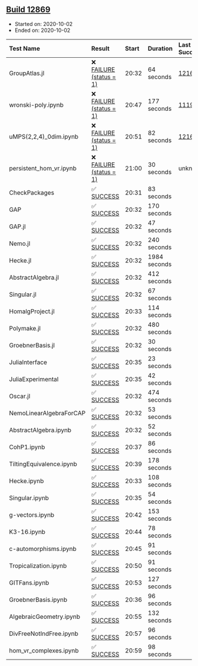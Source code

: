 ## [Build 12869](https://oscarci.mathematik.uni-kl.de/job/oscar/12869/)

* Started on: 2020-10-02
* Ended on: 2020-10-02

| Test Name    | Result | Start | Duration | Last Success | First Failure |
|:-------------|:-------|:------|:---------|:-------------|:--------------|
| GroupAtlas.jl | ❌ [FAILURE (status = 1)](https://oscarci.mathematik.uni-kl.de/job/oscar/12869/artifact/logs/build-12869/GroupAtlas.jl.log) | 20:32 | 64 seconds | [12167](https://oscarci.mathematik.uni-kl.de/job/oscar/12167/) | [12168](https://oscarci.mathematik.uni-kl.de/job/oscar/12168/) |
| wronski-poly.ipynb | ❌ [FAILURE (status = 1)](https://oscarci.mathematik.uni-kl.de/job/oscar/12869/artifact/logs/build-12869/wronski-poly.ipynb.log) | 20:47 | 177 seconds | [11192](https://oscarci.mathematik.uni-kl.de/job/oscar/11192/) | [11193](https://oscarci.mathematik.uni-kl.de/job/oscar/11193/) |
| uMPS(2,2,4)_0dim.ipynb | ❌ [FAILURE (status = 1)](https://oscarci.mathematik.uni-kl.de/job/oscar/12869/artifact/logs/build-12869/uMPS-2-2-4-_0dim.ipynb.log) | 20:51 | 82 seconds | [12167](https://oscarci.mathematik.uni-kl.de/job/oscar/12167/) | [12168](https://oscarci.mathematik.uni-kl.de/job/oscar/12168/) |
| persistent_hom_vr.ipynb | ❌ [FAILURE (status = 1)](https://oscarci.mathematik.uni-kl.de/job/oscar/12869/artifact/logs/build-12869/persistent_hom_vr.ipynb.log) | 21:00 | 30 seconds | unknown | unknown |
| CheckPackages | ✅ [SUCCESS](https://oscarci.mathematik.uni-kl.de/job/oscar/12869/artifact/logs/build-12869/CheckPackages.log) | 20:31 | 83 seconds |  |  |
| GAP | ✅ [SUCCESS](https://oscarci.mathematik.uni-kl.de/job/oscar/12869/artifact/logs/build-12869/GAP.log) | 20:32 | 170 seconds |  |  |
| GAP.jl | ✅ [SUCCESS](https://oscarci.mathematik.uni-kl.de/job/oscar/12869/artifact/logs/build-12869/GAP.jl.log) | 20:32 | 47 seconds |  |  |
| Nemo.jl | ✅ [SUCCESS](https://oscarci.mathematik.uni-kl.de/job/oscar/12869/artifact/logs/build-12869/Nemo.jl.log) | 20:32 | 240 seconds |  |  |
| Hecke.jl | ✅ [SUCCESS](https://oscarci.mathematik.uni-kl.de/job/oscar/12869/artifact/logs/build-12869/Hecke.jl.log) | 20:32 | 1984 seconds |  |  |
| AbstractAlgebra.jl | ✅ [SUCCESS](https://oscarci.mathematik.uni-kl.de/job/oscar/12869/artifact/logs/build-12869/AbstractAlgebra.jl.log) | 20:32 | 412 seconds |  |  |
| Singular.jl | ✅ [SUCCESS](https://oscarci.mathematik.uni-kl.de/job/oscar/12869/artifact/logs/build-12869/Singular.jl.log) | 20:32 | 67 seconds |  |  |
| HomalgProject.jl | ✅ [SUCCESS](https://oscarci.mathematik.uni-kl.de/job/oscar/12869/artifact/logs/build-12869/HomalgProject.jl.log) | 20:33 | 114 seconds |  |  |
| Polymake.jl | ✅ [SUCCESS](https://oscarci.mathematik.uni-kl.de/job/oscar/12869/artifact/logs/build-12869/Polymake.jl.log) | 20:32 | 480 seconds |  |  |
| GroebnerBasis.jl | ✅ [SUCCESS](https://oscarci.mathematik.uni-kl.de/job/oscar/12869/artifact/logs/build-12869/GroebnerBasis.jl.log) | 20:32 | 30 seconds |  |  |
| JuliaInterface | ✅ [SUCCESS](https://oscarci.mathematik.uni-kl.de/job/oscar/12869/artifact/logs/build-12869/JuliaInterface.log) | 20:35 | 23 seconds |  |  |
| JuliaExperimental | ✅ [SUCCESS](https://oscarci.mathematik.uni-kl.de/job/oscar/12869/artifact/logs/build-12869/JuliaExperimental.log) | 20:35 | 42 seconds |  |  |
| Oscar.jl | ✅ [SUCCESS](https://oscarci.mathematik.uni-kl.de/job/oscar/12869/artifact/logs/build-12869/Oscar.jl.log) | 20:32 | 474 seconds |  |  |
| NemoLinearAlgebraForCAP | ✅ [SUCCESS](https://oscarci.mathematik.uni-kl.de/job/oscar/12869/artifact/logs/build-12869/NemoLinearAlgebraForCAP.log) | 20:32 | 53 seconds |  |  |
| AbstractAlgebra.ipynb | ✅ [SUCCESS](https://oscarci.mathematik.uni-kl.de/job/oscar/12869/artifact/logs/build-12869/AbstractAlgebra.ipynb.log) | 20:32 | 52 seconds |  |  |
| CohP1.ipynb | ✅ [SUCCESS](https://oscarci.mathematik.uni-kl.de/job/oscar/12869/artifact/logs/build-12869/CohP1.ipynb.log) | 20:37 | 86 seconds |  |  |
| TiltingEquivalence.ipynb | ✅ [SUCCESS](https://oscarci.mathematik.uni-kl.de/job/oscar/12869/artifact/logs/build-12869/TiltingEquivalence.ipynb.log) | 20:39 | 178 seconds |  |  |
| Hecke.ipynb | ✅ [SUCCESS](https://oscarci.mathematik.uni-kl.de/job/oscar/12869/artifact/logs/build-12869/Hecke.ipynb.log) | 20:33 | 108 seconds |  |  |
| Singular.ipynb | ✅ [SUCCESS](https://oscarci.mathematik.uni-kl.de/job/oscar/12869/artifact/logs/build-12869/Singular.ipynb.log) | 20:35 | 54 seconds |  |  |
| g-vectors.ipynb | ✅ [SUCCESS](https://oscarci.mathematik.uni-kl.de/job/oscar/12869/artifact/logs/build-12869/g-vectors.ipynb.log) | 20:42 | 153 seconds |  |  |
| K3-16.ipynb | ✅ [SUCCESS](https://oscarci.mathematik.uni-kl.de/job/oscar/12869/artifact/logs/build-12869/K3-16.ipynb.log) | 20:44 | 78 seconds |  |  |
| c-automorphisms.ipynb | ✅ [SUCCESS](https://oscarci.mathematik.uni-kl.de/job/oscar/12869/artifact/logs/build-12869/c-automorphisms.ipynb.log) | 20:45 | 91 seconds |  |  |
| Tropicalization.ipynb | ✅ [SUCCESS](https://oscarci.mathematik.uni-kl.de/job/oscar/12869/artifact/logs/build-12869/Tropicalization.ipynb.log) | 20:50 | 91 seconds |  |  |
| GITFans.ipynb | ✅ [SUCCESS](https://oscarci.mathematik.uni-kl.de/job/oscar/12869/artifact/logs/build-12869/GITFans.ipynb.log) | 20:53 | 127 seconds |  |  |
| GroebnerBasis.ipynb | ✅ [SUCCESS](https://oscarci.mathematik.uni-kl.de/job/oscar/12869/artifact/logs/build-12869/GroebnerBasis.ipynb.log) | 20:36 | 96 seconds |  |  |
| AlgebraicGeometry.ipynb | ✅ [SUCCESS](https://oscarci.mathematik.uni-kl.de/job/oscar/12869/artifact/logs/build-12869/AlgebraicGeometry.ipynb.log) | 20:55 | 132 seconds |  |  |
| DivFreeNotIndFree.ipynb | ✅ [SUCCESS](https://oscarci.mathematik.uni-kl.de/job/oscar/12869/artifact/logs/build-12869/DivFreeNotIndFree.ipynb.log) | 20:57 | 96 seconds |  |  |
| hom_vr_complexes.ipynb | ✅ [SUCCESS](https://oscarci.mathematik.uni-kl.de/job/oscar/12869/artifact/logs/build-12869/hom_vr_complexes.ipynb.log) | 20:59 | 98 seconds |  |  |
